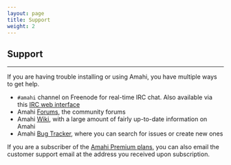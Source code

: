 ```yaml
---
layout: page
title: Support
weight: 2
---
```

## Support
-----------

If you are having trouble installing or using Amahi, you have multiple ways to get help.

* `#amahi` channel on Freenode for real-time IRC chat. Also available via this [IRC web interface](http://talk.amahi.org)
* Amahi [Forums](http://forums.amahi.org), the community forums
* Amahi [Wiki](http://wiki.amahi.org), with a large amount of fairly up-to-date information on Amahi
* Amahi [Bug Tracker](http://bugs.amahi.org), where you can search for issues or create new ones

If you are a subscriber of the [Amahi Premium plans](http://www.amahi.org/plans), you can also email the customer support email at the address you received upon subscription.


